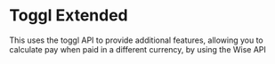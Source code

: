 # Toggl Extended

This uses the toggl API to provide additional features, allowing you to calculate pay when paid in a different currency, by using the Wise API
